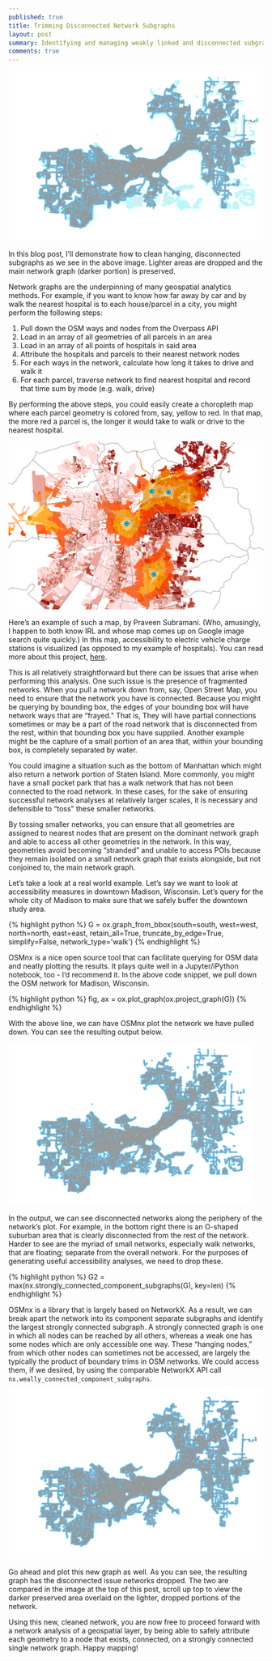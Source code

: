 ```yaml
---
published: true
title: Trimming Disconnected Network Subgraphs
layout: post
summary: Identifying and managing weakly linked and disconnected subgraphs in OSM network graphs
comments: true
---
```


![overlaid_networks](https://raw.githubusercontent.com/kuanb/kuanb.github.io/master/images/_posts/cleaning-network-graph/overlaid_networks.png)

In this blog post, I’ll demonstrate how to clean hanging, disconnected subgraphs as we see in the above image. Lighter areas are dropped and the main network graph (darker portion) is preserved.

Network graphs are the underpinning of many geospatial analytics methods. For example, if you want to know how far away by car and by walk the nearest hospital is to each house/parcel in a city, you might perform the following steps:

1. Pull down the OSM ways and nodes from the Overpass API
2. Load in an array of all geometries of all parcels in an area
3. Load in an array of all points of hospitals in said area
4. Attribute the hospitals and parcels to their nearest network nodes
5. For each ways in the network, calculate how long it takes to drive and walk it
5. For each parcel, traverse network to find nearest hospital and record that time sum by mode (e.g. walk, drive)

By performing the above steps, you could easily create a choropleth map where each parcel geometry is colored from, say, yellow to red. In that map, the more red a parcel is, the longer it would take to walk or drive to the nearest hospital.

![choropleth](https://raw.githubusercontent.com/kuanb/kuanb.github.io/master/images/_posts/cleaning-network-graph/choropleth.png)

Here’s an example of such a map, by Praveen Subramani. (Who, amusingly, I happen to both know IRL and whose map comes up on Google image search quite quickly.) In this map, accessibility to electric vehicle charge stations is visualized (as opposed to my example of hospitals). You can read more about this project, [here](http://praveens.mit.edu/portfolio/charging-up-chile/).

This is all relatively straightforward but there can be issues that arise when performing this analysis. One such issue is the presence of fragmented networks. When you pull a network down from, say, Open Street Map, you need to ensure that the network you have is connected. Because you might be querying by bounding box, the edges of your bounding box will have network ways that are “frayed.” That is, They will have partial connections sometimes or may be a part of the road network that is disconnected from the rest, within that bounding box you have supplied. Another example might be the capture of a small portion of an area that, within your bounding box, is completely separated by water. 

You could imagine a situation such as the bottom of Manhattan which might also return a network portion of Staten Island. More commonly, you might have a small pocket park that has a walk network that has not been connected to the road network. In these cases, for the sake of ensuring successful network analyses at relatively larger scales, it is necessary and defensible to “toss” these smaller networks.

By tossing smaller networks, you can ensure that all geometries are assigned to nearest nodes that are present on the dominant network graph and able to access all other geometries in the network. In this way, geometries avoid becoming “stranded” and unable to access POIs because they remain isolated on a small network graph that exists alongside, but not conjoined to, the main network graph.

Let’s take a look at a real world example. Let’s say we want to look at accessibility measures in downtown Madison, Wisconsin. Let’s query for the whole city of Madison to make sure that we safely buffer the downtown study area.

{% highlight python %}
G = ox.graph_from_bbox(south=south, west=west, north=north, east=east,
                       retain_all=True, truncate_by_edge=True, simplify=False, network_type='walk')
{% endhighlight %}

OSMnx is a nice open source tool that can facilitate querying for OSM data and neatly plotting the results. It plays quite well in a Jupyter/iPython notebook, too - I’d recommend it. In the above code snippet, we pull down the OSM network for Madison, Wisconsin.

{% highlight python %}
fig, ax = ox.plot_graph(ox.project_graph(G))
{% endhighlight %}

With the above line, we can have OSMnx plot the network we have pulled down. You can see the resulting output below.

![untrimmed_network](https://raw.githubusercontent.com/kuanb/kuanb.github.io/master/images/_posts/cleaning-network-graph/untrimmed_network.png)

In the output, we can see disconnected networks along the periphery of the network’s plot. For example, in the bottom right there is an O-shaped suburban area that is clearly disconnected from the rest of the network. Harder to see are the myriad of small networks, especially walk networks, that are floating; separate from the overall network. For the purposes of generating useful accessibility analyses, we need to drop these. 

{% highlight python %}
G2 = max(nx.strongly_connected_component_subgraphs(G), key=len)
{% endhighlight %}

OSMnx is a library that is largely based on NetworkX. As a result, we can break apart the network into its component separate subgraphs and identify the largest strongly connected subgraph. A strongly connected graph is one in which all nodes can be reached by all others, whereas a weak one has some nodes which are only accessible one way. These “hanging nodes,” from which other nodes can sometimes not be accessed, are largely the typically the product of boundary trims in OSM networks. We could access them, if we desired, by using the comparable NetworkX API call `nx.weally_connected_component_subgraphs`.

![trimmed_network](https://raw.githubusercontent.com/kuanb/kuanb.github.io/master/images/_posts/cleaning-network-graph/trimmed_network.png)

Go ahead and plot this new graph as well. As you can see, the resulting graph has the disconnected issue networks dropped. The two are compared in the image at the top of this post, scroll up top to view the darker preserved area overlaid on the lighter, dropped portions of the network.

Using this new, cleaned network, you are now free to proceed forward with a network analysis of a geospatial layer, by being able to safely attribute each geometry to a node that exists, connected, on a strongly connected single network graph. Happy mapping!